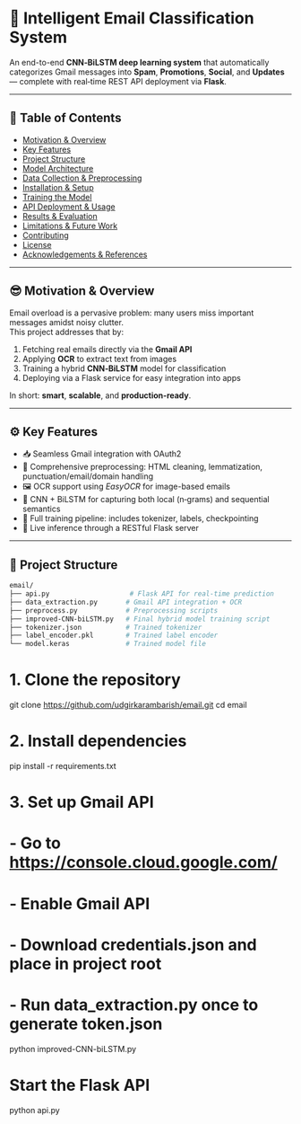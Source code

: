 # 📧 Intelligent Email Classification System

An end-to-end **CNN‑BiLSTM deep learning system** that automatically categorizes Gmail messages into **Spam**, **Promotions**, **Social**, and **Updates** — complete with real‑time REST API deployment via **Flask**.

---

## 🏁 Table of Contents
- [Motivation & Overview](#motivation--overview)  
- [Key Features](#key-features)  
- [Project Structure](#project-structure)  
- [Model Architecture](#model-architecture)  
- [Data Collection & Preprocessing](#data-collection--preprocessing)  
- [Installation & Setup](#installation--setup)  
- [Training the Model](#training-the-model)  
- [API Deployment & Usage](#api-deployment--usage)  
- [Results & Evaluation](#results--evaluation)  
- [Limitations & Future Work](#limitations--future-work)  
- [Contributing](#contributing)  
- [License](#license)  
- [Acknowledgements & References](#acknowledgements--references)

---

## 😎 Motivation & Overview
Email overload is a pervasive problem: many users miss important messages amidst noisy clutter.  
This project addresses that by:

1. Fetching real emails directly via the **Gmail API**  
2. Applying **OCR** to extract text from images  
3. Training a hybrid **CNN‑BiLSTM** model for classification  
4. Deploying via a Flask service for easy integration into apps  

In short: **smart**, **scalable**, and **production‑ready**.

---

## ⚙️ Key Features
- 📥 Seamless Gmail integration with OAuth2  
- 🧹 Comprehensive preprocessing: HTML cleaning, lemmatization, punctuation/email/domain handling  
- 🖼️ OCR support using *EasyOCR* for image-based emails  
- 🧠 CNN + BiLSTM for capturing both local (n‑grams) and sequential semantics  
- 💾 Full training pipeline: includes tokenizer, labels, checkpointing  
- 🚀 Live inference through a RESTful Flask server  

---

## 📂 Project Structure

```bash
email/
├── api.py                    # Flask API for real-time prediction
├── data_extraction.py       # Gmail API integration + OCR
├── preprocess.py            # Preprocessing scripts
├── improved-CNN-biLSTM.py   # Final hybrid model training script
├── tokenizer.json           # Trained tokenizer
├── label_encoder.pkl        # Trained label encoder
└── model.keras              # Trained model file
```

# 1. Clone the repository
git clone https://github.com/udgirkarambarish/email.git
cd email

# 2. Install dependencies
pip install -r requirements.txt

# 3. Set up Gmail API
# - Go to https://console.cloud.google.com/
# - Enable Gmail API
# - Download credentials.json and place in project root
# - Run data_extraction.py once to generate token.json

python improved-CNN-biLSTM.py

# Start the Flask API
python api.py
